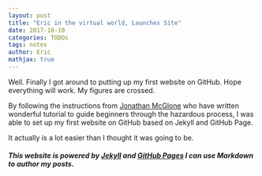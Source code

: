 ```yaml
---
layout: post
title: "Eric in the virtual world, Launches Site"
date: 2017-10-10
categories: TODOs
tags: notes
author: Eric
mathjax: true
---
```


Well. Finally I got around to putting up my first website on GitHub. Hope everything will work. My figures are crossed. 

By following the instructions from [Jonathan McGlone](http://jmcglone.com/guides/github-pages/) who have written wonderful tutorial to guide beginners through the hazardous process, I was able to set up my first website on GitHub based on Jekyll and GitHub Page. 

It actually is a lot easier than I thought it was going to be.
 
 
##### This website is powered by [Jekyll](http://jekyllrb.com) and [GitHub Pages](https://pages.github.com/) I can use Markdown to author my posts.
